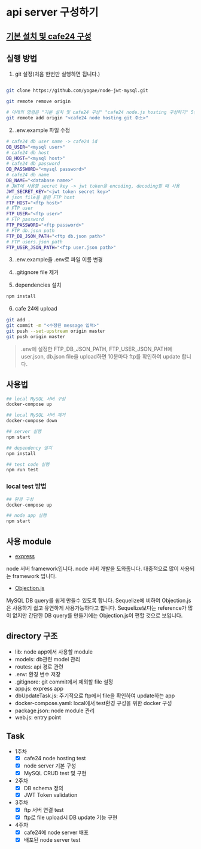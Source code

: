 # api server 구성하기

## [기본 설치 및 cafe24 구성](https://github.com/yogae/cafe24-node-base-setting.git)

## 실행 방법

1. git 설정(처음 한번만 실행하면 됩니다.)

```bash

git clone https://github.com/yogae/node-jwt-mysql.git

git remote remove origin

# 아래의 명령은 "기본 설치 및 cafe24 구성" "cafe24 node.js hosting 구성하기" 5번 "cafe24 git 설정"에서 저정소의 주소를 입력하시면 됩니다.(입력 시 주소 앞에 있는 git이라는 단어는 빼고 입력합니다.)
git remote add origin "<cafe24 node hosting git 주소>"
``` 

2. .env.example 파일 수정

```bash
# cafe24 db user name -> cafe24 id
DB_USER="<mysql user>"
# cafe24 db host
DB_HOST="<mysql host>"
# cafe24 db password
DB_PASSWORD="<mysql password>"
# cafe24 db name
DB_NAME="<database name>"
# JWT에 사용할 secret key -> jwt token을 encoding, decoding할 때 사용
JWT_SECRET_KEY="<jwt token secret key>"
# json file을 올린 FTP host
FTP_HOST="<ftp host>"
# FTP user
FTP_USER="<ftp user>"
# FTP password
FTP_PASSWORD="<ftp password>"
# FTP db.json path
FTP_DB_JSON_PATH="<ftp db.json path>"
# FTP users.json path
FTP_USER_JSON_PATH="<ftp user.json path>"
```

3. .env.example을 .env로 파일 이름 변경

4. .gitignore file 제거

5. dependencies 설치

``` bash
npm install
```
6. cafe 24에 upload

``` bash
git add .
git commit -m "<수정된 message 입력>"
git push --set-upstream origin master
git push origin master
```

> .env에 설정한 FTP_DB_JSON_PATH, FTP_USER_JSON_PATH에 user.json, db.json file을 upload하면 10분마다 ftp를 확인하여 update 합니다.

## 사용법

```bash
## local MySQL 서버 구성
docker-compose up

## local MySQL 서버 제거
docker-compose down

## server 실행
npm start

## dependency 설치
npm install

## test code 실행
npm run test
```

### local test 방법

```bash
## 환경 구성
docker-compose up

## node app 실행
npm start


```

## 사용 module

- [express](https://expressjs.com/ko/)

node 서버 framework입니다. node 서버 개발을 도와줍니다. 대중적으로 많이 사용되는 framework 입니다.

- [Objection.js](https://vincit.github.io/objection.js/)

MySQL DB query를 쉽게 만들수 있도록 합니다. Sequelize에 비하여 Objection.js은 사용하기 쉽고 유연하게 사용가능하다고 합니다.
Sequelize보다는 reference가 많이 없지만 간단한 DB query를 만들기에는 Objection.js이 편할 것으로 보입니다.

## directory 구조

- lib: node app에서 사용할 module
- models: db관련 model 관리
- routes: api 경로 관련
- .env: 환경 변수 저장
- .gitignore: git commit에서 제외할 file 설정
- app.js: express app
- dbUpdateTask.js: 주기적으로 ftp에서 file을 확인하여 update하는 app
- docker-compose.yaml: local에서 test환경 구성을 위한 docker 구성
- package.json: node module 관리
- web.js: entry point

## Task

- 1주차
    - [x] cafe24 node hosting test
    - [x] node server 기본 구성
    - [x] MySQL CRUD test 및 구현
- 2주차
    - [x] DB schema 정의
    - [x] JWT Token validation
- 3주차
    - [x] ftp 서버 연결 test
    - [x] ftp로 file upload시 DB update 기능 구현
- 4주차
    - [x] cafe24에 node server 배포
    - [x] 배포된 node server test
